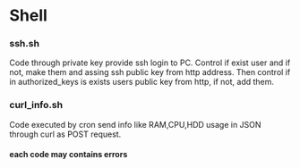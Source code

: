# Shell

### ssh.sh
Code through private key provide ssh login to PC. Control if exist user and if not, make them and assing ssh public key from http address. Then control if in authorized_keys is exists users public key from http, if not, add them.


### curl_info.sh
Code executed by cron send info like RAM,CPU,HDD usage in JSON through curl as POST request.  


#### each code may contains errors ###
